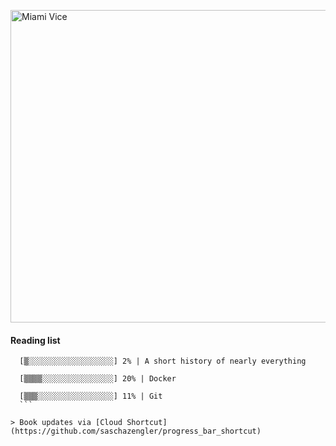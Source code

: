 [<img src="https://media.giphy.com/media/l0IsIMQkVZ0UK1Q7C/giphy.gif" alt="Miami Vice" width="800" height="500">](https://www.youtube.com/watch?v=-aMCzRj3Syg)

  #### Reading list

  ```
    [▒░░░░░░░░░░░░░░░░░░░] 2% | A short history of nearly everything
    
    [▒▒▒▒░░░░░░░░░░░░░░░░] 20% | Docker
    
    [▒▒▒░░░░░░░░░░░░░░░░░] 11% | Git
    ```

  > Book updates via [Cloud Shortcut](https://github.com/saschazengler/progress_bar_shortcut)
  